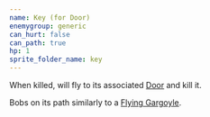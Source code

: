 ```yaml
---
name: Key (for Door)
enemygroup: generic
can_hurt: false
can_path: true
hp: 1
sprite_folder_name: key
---
```


When killed, will fly to its associated [Door](#enemy-door-for-key) and kill it.

Bobs on its path similarly to a [Flying Gargoyle](#enemy-gargoyle-flying).
